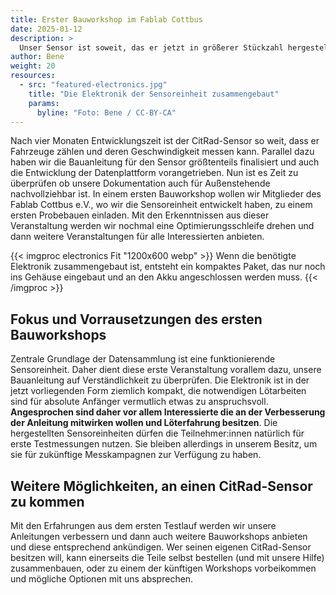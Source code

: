 ```yaml
---
title: Erster Bauworkshop im Fablab Cottbus
date: 2025-01-12
description: >
  Unser Sensor ist soweit, das er jetzt in größerer Stückzahl hergestellt werden kann. Zusammen mit Mitgliedern des Fablab Cottbus e.V. - wo die Idee geboren wurde - wollen wir noch im Januar einen ersten Bauworkshop durchführen und dabei unsere Bauanleitung auf die Probe stellen. Nach diesem Probelauf werden wir auch einen Bauworkshop für alle anderen Interessierten anbieten. 
author: Bene
weight: 20
resources:
  - src: "featured-electronics.jpg"
    title: "Die Elektronik der Sensoreinheit zusammengebaut"
    params:
      byline: "Foto: Bene / CC-BY-CA"
---
```

Nach vier Monaten Entwicklungszeit ist der CitRad-Sensor so weit, dass er Fahrzeuge zählen und deren Geschwindigkeit messen kann. Parallel dazu haben wir die Bauanleitung für den Sensor größtenteils finalisiert und auch die Entwicklung der Datenplattform vorangetrieben. Nun ist es Zeit zu überprüfen ob unsere Dokumentation auch für Außenstehende nachvollziehbar ist. In einem ersten Bauworkshop wollen wir Mitglieder des Fablab Cottbus e.V., wo wir die Sensoreinheit entwickelt haben, zu einem ersten Probebauen einladen. Mit den Erkenntnissen aus dieser Veranstaltung werden wir nochmal eine Optimierungsschleife drehen und dann weitere Veranstaltungen für alle Interessierten anbieten.      

{{< imgproc electronics Fit "1200x600 webp" >}}
Wenn die benötigte Elektronik zusammengebaut ist, entsteht ein kompaktes Paket, das nur noch ins Gehäuse eingebaut und an den Akku angeschlossen werden muss.
{{< /imgproc >}}

## Fokus und Vorrausetzungen des ersten Bauworkshops

Zentrale Grundlage der Datensammlung ist eine funktionierende Sensoreinheit. Daher dient diese erste Veranstaltung vorallem dazu, unsere Bauanleitung auf Verständlichkeit zu überprüfen. Die Elektronik ist in der jetzt vorliegenden Form ziemlich kompakt, die notwendigen Lötarbeiten sind für absolute Anfänger vermutlich etwas zu anspruchsvoll. **Angesprochen sind daher vor allem Interessierte die an der Verbesserung der Anleitung mitwirken wollen und Löterfahrung besitzen**. Die hergestellten Sensoreinheiten dürfen die Teilnehmer:innen natürlich für erste Testmessungen nutzen. Sie bleiben allerdings in unserem Besitz, um sie für zukünftige Messkampagnen zur Verfügung zu haben. 

## Weitere Möglichkeiten, an einen CitRad-Sensor zu kommen 

Mit den Erfahrungen aus dem ersten Testlauf werden wir unsere Anleitungen verbessern und dann auch weitere Bauworkshops anbieten und diese entsprechend ankündigen. 
Wer seinen eigenen CitRad-Sensor besitzen will, kann einerseits die Teile selbst bestellen (und mit unsere Hilfe) zusammenbauen, oder zu einem der künftigen Workshops vorbeikommen und mögliche Optionen mit uns absprechen.